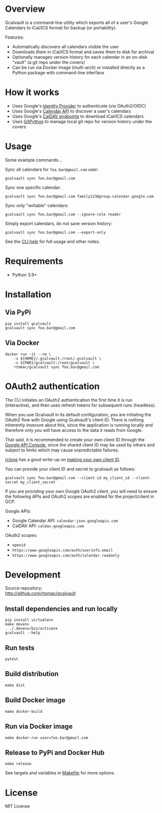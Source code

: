 # Overview

Gcalvault is a command-line utility which exports all of a user's Google Calendars to iCal/ICS format for backup (or portability).

Features:
- Automatically discovers all calendars visible the user
- Downloads them in iCal/ICS format and saves them to disk for archival
- Optionally manages version history for each calendar in an on-disk "vault" (a git repo under the covers)
- Can be run via Docker image (multi-arch) or installed directly as a Python package with command-line interface

# How it works

- Uses Google's [Identity Provider](https://developers.google.com/identity/protocols/oauth2) to authenticate (via OAuth2/OIDC)
- Uses Google's [Calendar API](https://developers.google.com/calendar/api/v3/reference) to discover a user's calendars
- Uses Google's [CalDAV endpoints](https://developers.google.com/calendar/caldav/v2/guide) to download iCal/ICS calendars
- Uses [GitPython](https://gitpython.readthedocs.io) to manage local git repo for version history under the covers

# Usage

Some example commands...

Sync all calendars for `foo.bar@gmail.com` user:
```
gcalvault sync foo.bar@gmail.com
```

Sync one specific calendar:
```
gcalvault sync foo.bar@gmail.com family123@group.calendar.google.com
```

Sync only "writable" calendars:
```
gcalvault sync foo.bar@gmail.com --ignore-role reader
```

Simply export calendars, do not save version history:
```
gcalvault sync foo.bar@gmail.com --export-only
```

See the [CLI help](https://github.com/rtomac/gcalvault/blob/main/src/gcalvault/USAGE.txt) for full usage and other notes.

# Requirements

- Python 3.9+

# Installation

## Via PyPi

```
pip install gcalvault
gcalvault sync foo.bar@gmail.com
```

## Via Docker

```
docker run -it --rm \
    -v ${HOME}/.gcalvault:/root/.gcalvault \
    -v ${PWD}/gcalvault:/root/gcalvault \
    rtomac/gcalvault sync foo.bar@gmail.com
```

# OAuth2 authentication

The CLI initiates an OAuth2 authentication the first time it is run (interactive), and then uses refresh tokens for subsequent runs (headless).

When you use Gcalvault in its default configuration, you are initiating the OAuth2 flow with Google using Gcalvault's client ID. There is nothing inherently insecure about this, since the application is running locally and therefore only *you* will have access to the data it reads from Google.

That said, it is recommended to create your own client ID through the [Google API Console](https://console.developers.google.com/), since the shared client ID may be used by others and subject to limits which may cause unpredictable failures.

[rclone](https://rclone.org) has a good write-up on [making your own client ID](https://rclone.org/drive/#making-your-own-client-id).

You can provide your client ID and secret to gcalvault as follows:
```
gcalvault sync foo.bar@gmail.com --client-id my_client_id --client-secret my_client_secret
```

If you are providing your own Google OAuth2 client, you will need to ensure the following APIs and OAuth2 scopes are enabled for the project/client in GCP.

Google APIs:
- Google Calendar API: `calendar-json.googleapis.com`
- CalDAV API: `caldav.googleapis.com`

OAuth2 scopes:
- `openid`
- `https://www.googleapis.com/auth/userinfo.email`
- `https://www.googleapis.com/auth/calendar.readonly`

# Development

Source repository:<br>
http://github.com/rtomac/gcalvault

## Install dependencies and run locally
```
pip install virtualenv
make devenv
. ./.devenv/bin/activate
gcalvault --help
```

## Run tests
```
pytest
```

## Build distribution
```
make dist
```

## Build Docker image
```
make docker-build
```

## Run via Docker image
```
make docker-run user=foo.bar@gmail.com
```

## Release to PyPi and Docker Hub
```
make release
```

See targets and variables in [Makefile](https://github.com/rtomac/gcalvault/blob/main/Makefile) for more options.

# License

MIT License
